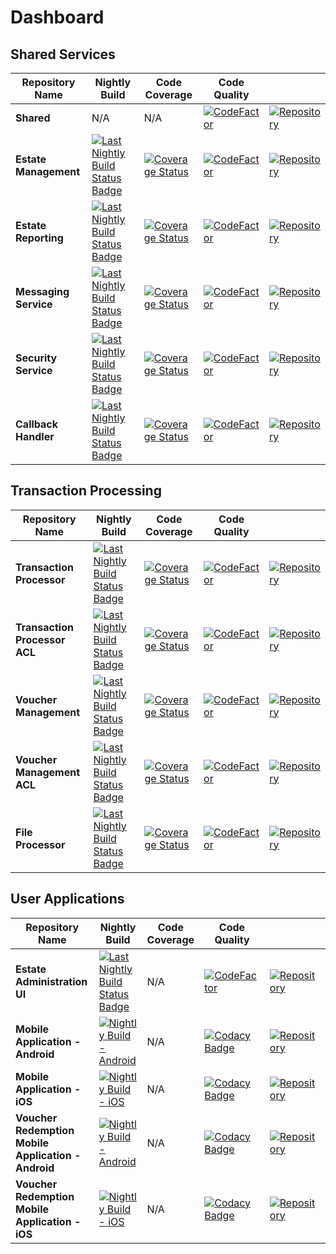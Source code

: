 # Dashboard

## Shared Services
|Repository Name|Nightly Build|Code Coverage |Code Quality||
| --- | --- | --- | --- | --- |
| **Shared** | N/A | N/A |[![CodeFactor](https://www.codefactor.io/repository/github/transactionprocessing/shared/badge)](https://www.codefactor.io/repository/github/transactionprocessing/shared) | [![Repository](https://img.shields.io/badge/github-repo-green)](https://github.com/TransactionProcessing/Shared)|
| **Estate Management** |[![Last Nightly Build Status Badge](https://github.com/TransactionProcessing/EstateManagement/workflows/Nightly%20Build/badge.svg)](https://github.com/TransactionProcessing/EstateManagement/actions?query=workflow%3A%22Nightly+Build%22) |[![Coverage Status](https://coveralls.io/repos/github/StuartFerguson/EstateManagement/badge.svg)](https://coveralls.io/github/StuartFerguson/EstateManagement) | [![CodeFactor](https://www.codefactor.io/repository/github/transactionprocessing/estatemanagement/badge)](https://www.codefactor.io/repository/github/transactionprocessing/estatemanagement) | [![Repository](https://img.shields.io/badge/github-repo-green)](https://github.com/TransactionProcessing/EstateManagement)|
| **Estate Reporting** | [![Last Nightly Build Status Badge](https://github.com/TransactionProcessing/EstateReporting/workflows/Nightly%20Build/badge.svg)](https://github.com/TransactionProcessing/EstateReporting/actions?query=workflow%3A%22Nightly+Build%22)|[![Coverage Status](https://coveralls.io/repos/github/StuartFerguson/EstateReporting/badge.svg?branch=master)](https://coveralls.io/github/StuartFerguson/EstateReporting?branch=master) | [![CodeFactor](https://www.codefactor.io/repository/github/transactionprocessing/estatereporting/badge)](https://www.codefactor.io/repository/github/transactionprocessing/estatereporting) | [![Repository](https://img.shields.io/badge/github-repo-green)](https://github.com/TransactionProcessing/EstateReporting) |
| **Messaging Service** | [![Last Nightly Build Status Badge](https://github.com/TransactionProcessing/Messaging/workflows/Nightly%20Build/badge.svg)](https://github.com/TransactionProcessing/Messaging/actions?query=workflow%3A%22Nightly+Build%22)|[![Coverage Status](https://coveralls.io/repos/github/StuartFerguson/Messaging/badge.svg)](https://coveralls.io/github/StuartFerguson/Messaging) | [![CodeFactor](https://www.codefactor.io/repository/github/transactionprocessing/messaging/badge)](https://www.codefactor.io/repository/github/transactionprocessing/messaging) |[![Repository](https://img.shields.io/badge/github-repo-green)](https://github.com/TransactionProcessing/Messaging) |
| **Security Service** | [![Last Nightly Build Status Badge](https://github.com/TransactionProcessing/SecurityService/workflows/Nightly%20Build/badge.svg)](https://github.com/TransactionProcessing/SecurityService/actions?query=workflow%3A%22Nightly+Build%22)|[![Coverage Status](https://coveralls.io/repos/github/StuartFerguson/SecurityService/badge.svg?branch=master)](https://coveralls.io/github/StuartFerguson/SecurityService?branch=master) | [![CodeFactor](https://www.codefactor.io/repository/github/transactionprocessing/securityservice/badge)](https://www.codefactor.io/repository/github/transactionprocessing/securityservice) | [![Repository](https://img.shields.io/badge/github-repo-green)](https://github.com/TransactionProcessing/SecurityService) |
| **Callback Handler** | [![Last Nightly Build Status Badge](https://github.com/TransactionProcessing/CallbackHandler/workflows/Nightly%20Build/badge.svg)](https://github.com/TransactionProcessing/CallbackHandler/actions?query=workflow%3A%22Nightly+Build%22)|[![Coverage Status](https://coveralls.io/repos/github/StuartFerguson/CallbackHandler/badge.svg?branch=master)](https://coveralls.io/github/StuartFerguson/CallbackHandler?branch=master) | [![CodeFactor](https://www.codefactor.io/repository/github/transactionprocessing/callbackhandler/badge)](https://www.codefactor.io/repository/github/transactionprocessing/callbackhandler) | [![Repository](https://img.shields.io/badge/github-repo-green)](https://github.com/TransactionProcessing/CallbackHandler) |

## Transaction Processing
|Repository Name|Nightly Build|Code Coverage |Code Quality||
| --- | --- | --- | --- | --- |
| **Transaction Processor** | [![Last Nightly Build Status Badge](https://github.com/TransactionProcessing/TransactionProcessor/workflows/Nightly%20Build/badge.svg)](https://github.com/TransactionProcessing/TransactionProcessor/actions?query=workflow%3A%22Nightly+Build%22)|[![Coverage Status](https://coveralls.io/repos/github/StuartFerguson/TransactionProcessor/badge.svg)](https://coveralls.io/github/StuartFerguson/TransactionProcessor) | [![CodeFactor](https://www.codefactor.io/repository/github/transactionprocessing/transactionprocessor/badge)](https://www.codefactor.io/repository/github/transactionprocessing/transactionprocessor) | [![Repository](https://img.shields.io/badge/github-repo-green)](https://github.com/TransactionProcessing/TransactionProcessor) |
| **Transaction Processor ACL** | [![Last Nightly Build Status Badge](https://github.com/TransactionProcessing/TransactionProcessorACL/workflows/Nightly%20Build/badge.svg)](https://github.com/TransactionProcessing/TransactionProcessorACL/actions?query=workflow%3A%22Nightly+Build%22)|[![Coverage Status](https://coveralls.io/repos/github/StuartFerguson/TransactionProcessorACL/badge.svg)](https://coveralls.io/github/StuartFerguson/TransactionProcessorACL) | [![CodeFactor](https://www.codefactor.io/repository/github/transactionprocessing/transactionprocessoracl/badge)](https://www.codefactor.io/repository/github/transactionprocessing/transactionprocessoracl)|[![Repository](https://img.shields.io/badge/github-repo-green)](https://github.com/TransactionProcessing/TransactionProcessorACL) |
| **Voucher Management** | [![Last Nightly Build Status Badge](https://github.com/TransactionProcessing/VoucherManagement/workflows/Nightly%20Build/badge.svg)](https://github.com/TransactionProcessing/VoucherManagement/actions?query=workflow%3A%22Nightly+Build%22)|[![Coverage Status](https://coveralls.io/repos/github/StuartFerguson/VoucherManagement/badge.svg)](https://coveralls.io/github/StuartFerguson/VoucherManagement) | [![CodeFactor](https://www.codefactor.io/repository/github/transactionprocessing/vouchermanagement/badge)](https://www.codefactor.io/repository/github/transactionprocessing/vouchermanagement) |[![Repository](https://img.shields.io/badge/github-repo-green)](https://github.com/TransactionProcessing/VoucherManagement) |
| **Voucher Management ACL** | [![Last Nightly Build Status Badge](https://github.com/TransactionProcessing/VoucherManagementACL/workflows/Nightly%20Build/badge.svg)](https://github.com/TransactionProcessing/VoucherManagementACL/actions?query=workflow%3A%22Nightly+Build%22)|[![Coverage Status](https://coveralls.io/repos/github/StuartFerguson/VoucherManagementACL/badge.svg)](https://coveralls.io/github/StuartFerguson/VoucherManagementACL) | [![CodeFactor](https://www.codefactor.io/repository/github/transactionprocessing/vouchermanagementacl/badge)](https://www.codefactor.io/repository/github/transactionprocessing/vouchermanagementacl) |[![Repository](https://img.shields.io/badge/github-repo-green)](https://github.com/TransactionProcessing/VoucherManagementACL) |
| **File Processor** | [![Last Nightly Build Status Badge](https://github.com/TransactionProcessing/FileProcessor/workflows/Nightly%20Build/badge.svg)](https://github.com/TransactionProcessing/FileProcessor/actions?query=workflow%3A%22Nightly+Build%22)|[![Coverage Status](https://coveralls.io/repos/github/StuartFerguson/FileProcessor/badge.svg)](https://coveralls.io/github/StuartFerguson/FileProcessor) | [![CodeFactor](https://www.codefactor.io/repository/github/transactionprocessing/fileprocessor/badge)](https://www.codefactor.io/repository/github/transactionprocessing/fileprocessor)| [![Repository](https://img.shields.io/badge/github-repo-green)](https://github.com/TransactionProcessing/FileProcessor) |


## User Applications

|Repository Name|Nightly Build|Code Coverage |Code Quality||
| --- | --- | --- | --- | --- |
| **Estate Administration UI** | [![Last Nightly Build Status Badge](https://github.com/TransactionProcessing/EstateAdministrationUI/workflows/Nightly%20Build/badge.svg)](https://github.com/TransactionProcessing/EstateAdministrationUI/actions?query=workflow%3A%22Nightly+Build%22)| N/A | [![CodeFactor](https://www.codefactor.io/repository/github/transactionprocessing/estateadministrationui/badge)](https://www.codefactor.io/repository/github/transactionprocessing/estateadministrationui) | [![Repository](https://img.shields.io/badge/github-repo-green)](https://github.com/TransactionProcessing/EstateAdministrationUI)
| **Mobile Application - Android** | [![Nightly Build - Android](https://github.com/TransactionProcessing/MobileApplication/workflows/Nightly%20Build%20-%20Android/badge.svg)](https://github.com/TransactionProcessing/MobileApplication/actions?query=workflow%3A%22Nightly+Build+-+Android%22) | N/A | [![Codacy Badge](https://app.codacy.com/project/badge/Grade/c7d2fff95606401092efe5d880e07f7d)](https://www.codacy.com/gh/TransactionProcessing/MobileApplication/dashboard?utm_source=github.com&amp;utm_medium=referral&amp;utm_content=TransactionProcessing/MobileApplication&amp;utm_campaign=Badge_Grade)  |[![Repository](https://img.shields.io/badge/github-repo-green)](https://github.com/TransactionProcessing/MobileApplication) |
| **Mobile Application - iOS** | [![Nightly Build - iOS](https://github.com/TransactionProcessing/MobileApplication/workflows/Nightly%20Build%20-%20iOS/badge.svg)](https://github.com/TransactionProcessing/MobileApplication/actions?query=workflow%3A%22Nightly+Build+-+iOS%22) | N/A | [![Codacy Badge](https://app.codacy.com/project/badge/Grade/c7d2fff95606401092efe5d880e07f7d)](https://www.codacy.com/gh/TransactionProcessing/MobileApplication/dashboard?utm_source=github.com&amp;utm_medium=referral&amp;utm_content=TransactionProcessing/MobileApplication&amp;utm_campaign=Badge_Grade) |[![Repository](https://img.shields.io/badge/github-repo-green)](https://github.com/TransactionProcessing/MobileApplication) |
| **Voucher Redemption Mobile Application - Android** | [![Nightly Build - Android](https://github.com/TransactionProcessing/VoucherRedemptionMobile/workflows/Nightly%20Build%20-%20Android/badge.svg)](https://github.com/TransactionProcessing/VoucherRedemptionMobile/actions?query=workflow%3A%22Nightly+Build+-+Android%22) | N/A | [![Codacy Badge](https://app.codacy.com/project/badge/Grade/0bc7e41e50794586af56bfad8923a7e0)](https://www.codacy.com/gh/TransactionProcessing/VoucherRedemptionMobile/dashboard?utm_source=github.com&amp;utm_medium=referral&amp;utm_content=TransactionProcessing/VoucherRedemptionMobile&amp;utm_campaign=Badge_Grade)|[![Repository](https://img.shields.io/badge/github-repo-green)](https://github.com/TransactionProcessing/VoucherRedemptionMobile) |
| **Voucher Redemption Mobile Application - iOS** | [![Nightly Build - iOS](https://github.com/TransactionProcessing/VoucherRedemptionMobile/workflows/Nightly%20Build%20-%20iOS/badge.svg)](https://github.com/TransactionProcessing/VoucherRedemptionMobile/actions?query=workflow%3A%22Nightly+Build+-+iOS%22) | N/A | [![Codacy Badge](https://app.codacy.com/project/badge/Grade/0bc7e41e50794586af56bfad8923a7e0)](https://www.codacy.com/gh/TransactionProcessing/VoucherRedemptionMobile/dashboard?utm_source=github.com&amp;utm_medium=referral&amp;utm_content=TransactionProcessing/VoucherRedemptionMobile&amp;utm_campaign=Badge_Grade) |[![Repository](https://img.shields.io/badge/github-repo-green)](https://github.com/TransactionProcessing/VoucherRedemptionMobile) |
